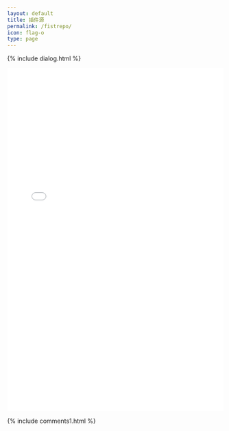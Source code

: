 ```yaml
---
layout: default
title: 插件源
permalink: /fistrepo/
icon: flag-o
type: page
---
```

{% include dialog.html %}
<iframe src="/myrepo/" style="border: 0;height: 800px;width: 100%;overflow: hidden;" frameBorder="0" ></iframe>

{% include comments1.html %}